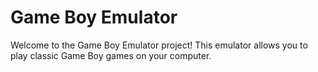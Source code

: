 # Game Boy Emulator

Welcome to the Game Boy Emulator project! This emulator allows you to play classic Game Boy games on your computer.